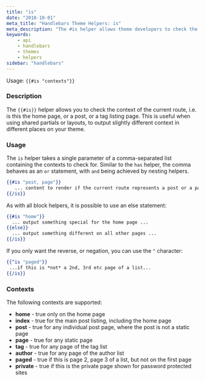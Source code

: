 ```yaml
---
title: "is"
date: "2018-10-01"
meta_title: "Handlebars Theme Helpers: is"
meta_description: "The #is helper allows theme developers to check the context of the current route. Read more about custom Ghost themes! 👻"
keywords:
    - api
    - handlebars
    - themes
    - helpers
sidebar: "handlebars"
---
```


Usage: `{{#is "contexts"}}`

### Description

The `{{#is}}` helper allows you to check the context of the current route, i.e. is this the home page, or a post, or a tag listing page. This is useful when using shared partials or layouts, to output slightly different context in different places on your theme.

### Usage

The `is` helper takes a single parameter of a comma-separated list containing the contexts to check for. Similar to the `has` helper, the comma behaves as an `or` statement, with `and` being achieved by nesting helpers.

```handlebars
{{#is "post, page"}}
   ... content to render if the current route represents a post or a page ...
{{/is}}
```

As with all block helpers, it is possible to use an else statement:

```handlebars
{{#is "home"}}
  ... output something special for the home page ...
{{else}}
  ... output something different on all other pages ...
{{/is}}
```

If you only want the reverse, or negation, you can use the `^` character:

```handlebars
{{^is "paged"}}
 ...if this is *not* a 2nd, 3rd etc page of a list...
{{/is}}
```

### Contexts

The following contexts are supported:

* **home** - true only on the home page
* **index** - true for the main post listing, including the home page
* **post** - true for any individual post page, where the post is not a static page
* **page** - true for any static page
* **tag** - true for any page of the tag list
* **author** - true for any page of the author list
* **paged** - true if this is page 2, page 3 of a list, but not on the first page
* **private** - true if this is the private page shown for password protected sites
